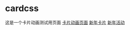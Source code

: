 # cardcss
这是一个卡片动画测试用页面
[卡片动画页面](https://yiliqsmy.github.io/cardcss/card.html)
[新年卡片](https://yiliqsmy.github.io/cardcss/card_newyear.html)
[新年活动](https://yiliqsmy.github.io/cardcss/newyear.html)
